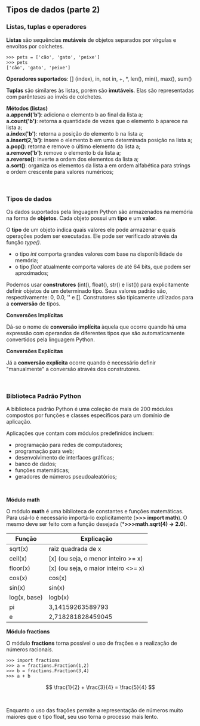 ## Tipos de dados (parte 2)

### Listas, tuplas e operadores

**Listas** são sequências **mutáveis** de objetos separados por vírgulas e envoltos por colchetes.

```
>>> pets = ['cão', 'gato', 'peixe']
>>> pets
['cão', 'gato', 'peixe']
```

**Operadores suportados**: [] (index), in, not in, +, *, len(), min(), max(), sum()

**Tuplas** são similares às listas, porém são **imutáveis**. Elas são representadas com parênteses ao invés de colchetes.

**Métodos (listas)**  
**a.append('b')**: adiciona o elemento b ao final da lista a;   
**a.count('b')**: retorna a quantidade de vezes que o elemento b aparece na lista a;  
**a.index('b')**: retorna a posição do elemento b na lista a;  
**a.insert(2,'b')**: insere o elemento b em uma determinada posição na lista a;  
**a.pop()**: retorna e remove o último elemento da lista a;   
**a.remove('b')**: remove o elemento b da lista a;  
**a.reverse()**: inverte a ordem dos elementos da lista a;  
**a.sort()**: organiza os elementos da lista a em ordem alfabética para strings e ordem crescente para valores numéricos;

<br>

### Tipos de dados

Os dados suportados pela linguagem Python são armazenados na memória na forma de **objetos**. Cada objeto possui um **tipo** e um **valor**. 

O **tipo** de um objeto indica quais valores ele pode armazenar e quais operações podem ser executadas. Ele pode ser verificado através da função *type()*.
- o tipo *int* comporta grandes valores com base na disponibilidade de memória;
- o tipo *float* atualmente comporta valores de até 64 bits, que podem ser aproximados;

Podemos usar **construtores** (int(), float(), str() e list()) para explicitamente definir objetos de um determinado tipo. Seus valores padrão são, respectivamente: 0, 0.0, '' e []. Construtores são tipicamente utilizados para a **conversão** de tipos.

**Conversões Implícitas**

Dá-se o nome de **conversão implícita** àquela que ocorre quando há uma expressão com operandos de diferentes tipos que são automaticamente convertidos pela linguagem Python. 

**Conversões Explícitas**

Já a **conversão explícita** ocorre quando é necessário definir "manualmente" a conversão através dos construtores.

<br>

### Biblioteca Padrão Python

A biblioteca padrão Python é uma coleção de mais de 200 módulos compostos por funções e classes específicos para um domínio de aplicação.  

Aplicações que contam com módulos predefinidos incluem:
- programação para redes de computadores;
- programação para web;
- desenvolvimento de interfaces gráficas;
- banco de dados;
- funções matemáticas;
- geradores de números pseudoaleatórios;

<br>

**Módulo math**

O módulo **math** é uma biblioteca de constantes e funções matemáticas. Para usá-lo é necessário importá-lo explicitamente (**>>> import math**). O mesmo deve ser feito com a função desejada (***>>>math.sqrt(4) -> 2.0**).

| Função | Explicação |
| --- | --- |
| sqrt(x) | raiz quadrada de x |
| ceil(x) | [x] (ou seja, o menor inteiro >= x) |
| floor(x) | [x] (ou seja, o maior inteiro <>= x) |
| cos(x) | cos(x) |
| sin(x) | sin(x) |
| log(x, base) | logb(x) |
| pi | 3,14159263589793 |
| e | 2,718281828459045 |

**Módulo fractions**

O módulo **fractions** torna possível o uso de frações e a realização de números racionais. 

```
>>> import fractions
>>> a = fractions.Fraction(1,2)
>>> b = fractions.Fraction(3,4)
>>> a + b
```
$$
\frac{1}{2} + \frac{3}{4} = \frac{5}{4}
$$

<br>

Enquanto o uso das frações permite a representação de números muito maiores que o tipo float, seu uso torna o processo mais lento.